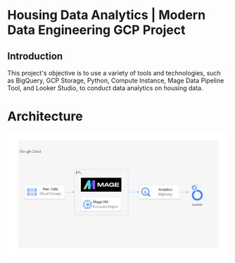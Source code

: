 # Housing Data Analytics | Modern Data Engineering GCP Project
## Introduction 
This project's objective is to use a variety of tools and technologies, such as BigQuery, GCP Storage, Python, Compute Instance, Mage Data Pipeline Tool, and Looker Studio, to conduct data analytics on housing data.
# Architecture
![Image](https://github.com/sumanthmalipeddi/GoogleCloudDE/blob/main/architecture.jpg)

